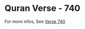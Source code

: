 # Quran Verse - 740 

For more infos, See [Verse 740](https://www.quranbookk.com/quran/search?q=740)